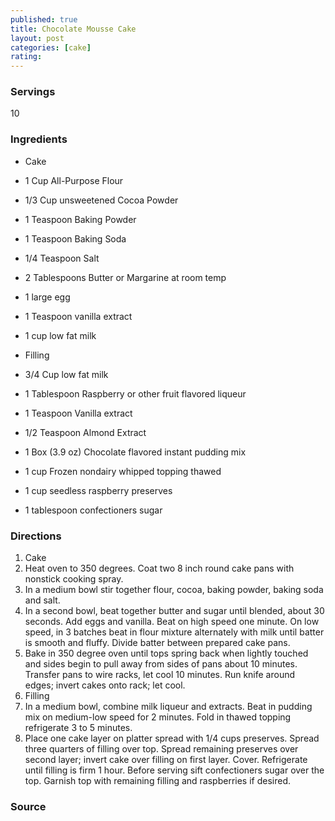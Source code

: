 ```yaml
---
published: true
title: Chocolate Mousse Cake
layout: post
categories: [cake]
rating: 
---
```

### Servings
10

### Ingredients
- Cake
- 1 Cup All-Purpose Flour
- 1/3 Cup unsweetened Cocoa Powder
- 1 Teaspoon Baking Powder
- 1 Teaspoon Baking Soda
- 1/4 Teaspoon Salt
- 2 Tablespoons Butter or Margarine at room temp
- 1 large egg
- 1 Teaspoon vanilla extract
- 1 cup low fat milk

- Filling
- 3/4 Cup low fat milk
- 1 Tablespoon Raspberry or other fruit flavored liqueur
- 1 Teaspoon Vanilla extract
- 1/2 Teaspoon Almond Extract
- 1 Box (3.9 oz) Chocolate flavored instant pudding mix
- 1 cup Frozen nondairy whipped topping thawed
- 1 cup seedless raspberry preserves
- 1 tablespoon confectioners sugar

### Directions
1. Cake
2. Heat oven to 350 degrees.  Coat two 8 inch round cake pans with nonstick cooking spray.
3. In a medium bowl stir together flour, cocoa, baking powder, baking soda and salt.
4. In a second bowl, beat together butter and sugar until blended, about 30 seconds.  Add eggs and vanilla.  Beat on high speed one minute.  On low speed, in 3 batches beat in flour mixture alternately with milk until batter is smooth and fluffy.  Divide batter between prepared cake pans.
5. Bake in 350 degree oven until tops spring back when lightly touched and sides begin to pull away from sides of pans about 10 minutes.  Transfer pans to wire racks, let cool 10 minutes.  Run knife around edges; invert cakes onto rack; let cool.
6. Filling
7. In a medium bowl, combine milk liqueur and extracts.  Beat in pudding mix on medium-low speed for 2 minutes.  Fold in thawed topping refrigerate 3 to 5 minutes.
8. Place one cake layer on platter spread with 1/4 cups preserves.  Spread three quarters of filling over top.  Spread remaining preserves over second layer; invert cake over filling on first layer.  Cover.  Refrigerate until filling is firm 1 hour.  Before serving sift confectioners sugar over the top.  Garnish top with remaining filling and raspberries if desired.

### Source

